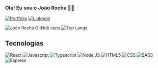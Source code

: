 ### Olá! Eu sou o João Rocha 👋🏼

[![Portfólio](https://img.shields.io/badge/website-000000?style=for-the-badge&logo=About.me&logoColor=white)](https://joaoeduardoribeirorocha.com.br/)
[![Linkedin](https://img.shields.io/badge/LinkedIn-0077B5?style=for-the-badge&logo=linkedin&logoColor=white)](https://www.linkedin.com/in/joaoedrocha/)


![João Rocha GitHub stats](https://github-readme-stats.vercel.app/api?username=JoaoEduardoRRocha&show_icons=true&theme=dracula)
![Top Langs](https://github-readme-stats.vercel.app/api/top-langs/?username=JoaoEduardoRRocha&hide_progress=true)

## Tecnologias
![React](https://img.shields.io/badge/React-20232A?style=for-the-badge&logo=react&logoColor=61DAFB)
![Javascript](https://img.shields.io/badge/JavaScript-323330?style=for-the-badge&logo=javascript&logoColor=F7DF1E)
![Typescript](https://img.shields.io/badge/TypeScript-007ACC?style=for-the-badge&logo=typescript&logoColor=white)
![Node.JS](https://img.shields.io/badge/Node.js-43853D?style=for-the-badge&logo=node.js&logoColor=white)
![HTML5](https://img.shields.io/badge/HTML-239120?style=for-the-badge&logo=html5&logoColor=white)
![CSS](https://img.shields.io/badge/CSS-239120?&style=for-the-badge&logo=css3&logoColor=white)
![SASS](https://img.shields.io/badge/Sass-CC6699?style=for-the-badge&logo=sass&logoColor=white)
![Express](https://img.shields.io/badge/Express.js-404D59?style=for-the-badge)



